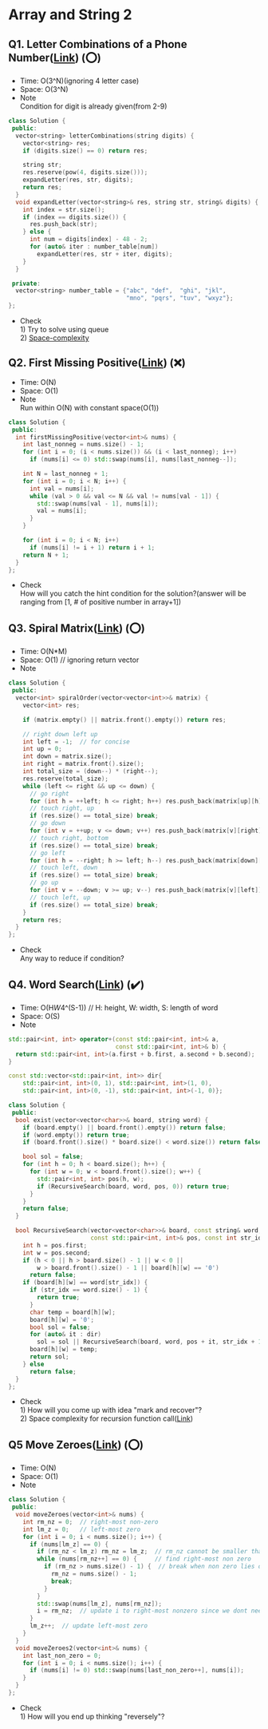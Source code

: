 # Array and String 2

## Q1. Letter Combinations of a Phone Number([Link](https://leetcode.com/problems/letter-combinations-of-a-phone-number/)) (:o:)

- Time: O(3^N)(ignoring 4 letter case)
- Space: O(3^N)
- Note <br/> Condition for digit is already given(from 2-9)
```cpp
class Solution {
 public:
  vector<string> letterCombinations(string digits) {
    vector<string> res;
    if (digits.size() == 0) return res;

    string str;
    res.reserve(pow(4, digits.size()));
    expandLetter(res, str, digits);
    return res;
  }
  void expandLetter(vector<string>& res, string str, string& digits) {
    int index = str.size();
    if (index == digits.size()) {
      res.push_back(str);
    } else {
      int num = digits[index] - 48 - 2;
      for (auto& iter : number_table[num])
        expandLetter(res, str + iter, digits);
    }
  }

 private:
  vector<string> number_table = {"abc", "def",  "ghi", "jkl",
                                 "mno", "pqrs", "tuv", "wxyz"};
};
```
- Check <br/> 1) Try to solve using queue <br/> 2) [Space-complexity](https://cs.stackexchange.com/questions/83574/does-space-complexity-analysis-usually-include-output-space)

## Q2. First Missing Positive([Link](https://leetcode.com/problems/first-missing-positive/)) (:x:)

- Time: O(N)
- Space: O(1)
- Note <br/> Run within O(N) with constant space(O(1))
```cpp
class Solution {
 public:
  int firstMissingPositive(vector<int>& nums) {
    int last_nonneg = nums.size() - 1;
    for (int i = 0; (i < nums.size()) && (i < last_nonneg); i++)
      if (nums[i] <= 0) std::swap(nums[i], nums[last_nonneg--]);

    int N = last_nonneg + 1;
    for (int i = 0; i < N; i++) {
      int val = nums[i];
      while (val > 0 && val <= N && val != nums[val - 1]) {
        std::swap(nums[val - 1], nums[i]);
        val = nums[i];
      }
    }

    for (int i = 0; i < N; i++)
      if (nums[i] != i + 1) return i + 1;
    return N + 1;
  }
};
```
- Check <br/> How will you catch the hint condition for the solution?(answer will be ranging from [1, # of positive number in array+1]) 

## Q3. Spiral Matrix([Link](https://leetcode.com/problems/spiral-matrix/)) (:o:)

- Time: O(N*M)
- Space: O(1) // ignoring return vector
- Note <br/>
```cpp
class Solution {
 public:
  vector<int> spiralOrder(vector<vector<int>>& matrix) {
    vector<int> res;

    if (matrix.empty() || matrix.front().empty()) return res;

    // right down left up
    int left = -1;  // for concise
    int up = 0;
    int down = matrix.size();
    int right = matrix.front().size();
    int total_size = (down--) * (right--);
    res.reserve(total_size);
    while (left <= right && up <= down) {
      // go right
      for (int h = ++left; h <= right; h++) res.push_back(matrix[up][h]);
      // touch right, up
      if (res.size() == total_size) break;
      // go down
      for (int v = ++up; v <= down; v++) res.push_back(matrix[v][right]);
      // touch right, bottom
      if (res.size() == total_size) break;
      // go left
      for (int h = --right; h >= left; h--) res.push_back(matrix[down][h]);
      // touch left, down
      if (res.size() == total_size) break;
      // go up
      for (int v = --down; v >= up; v--) res.push_back(matrix[v][left]);
      // touch left, up
      if (res.size() == total_size) break;
    }
    return res;
  }
};
```
- Check <br/> Any way to reduce if condition?

## Q4. Word Search([Link](https://leetcode.com/problems/word-search/)) (:heavy_check_mark:)
- Time: O(H*W*4^(S-1)) // H: height, W: width, S: length of word
- Space: O(S)
- Note <br/>
```cpp
std::pair<int, int> operator+(const std::pair<int, int>& a,
                              const std::pair<int, int>& b) {
  return std::pair<int, int>(a.first + b.first, a.second + b.second);
}

const std::vector<std::pair<int, int>> dir{
    std::pair<int, int>(0, 1), std::pair<int, int>(1, 0),
    std::pair<int, int>(0, -1), std::pair<int, int>(-1, 0)};

class Solution {
 public:
  bool exist(vector<vector<char>>& board, string word) {
    if (board.empty() || board.front().empty()) return false;
    if (word.empty()) return true;
    if (board.front().size() * board.size() < word.size()) return false;

    bool sol = false;
    for (int h = 0; h < board.size(); h++) {
      for (int w = 0; w < board.front().size(); w++) {
        std::pair<int, int> pos(h, w);
        if (RecursiveSearch(board, word, pos, 0)) return true;
      }
    }
    return false;
  }

  bool RecursiveSearch(vector<vector<char>>& board, const string& word,
                       const std::pair<int, int>& pos, const int str_idx) {
    int h = pos.first;
    int w = pos.second;
    if (h < 0 || h > board.size() - 1 || w < 0 ||
        w > board.front().size() - 1 || board[h][w] == '0')
      return false;
    if (board[h][w] == word[str_idx]) {
      if (str_idx == word.size() - 1) {
        return true;
      }
      char temp = board[h][w];
      board[h][w] = '0';
      bool sol = false;
      for (auto& it : dir)
        sol = sol || RecursiveSearch(board, word, pos + it, str_idx + 1);
      board[h][w] = temp;
      return sol;
    } else
      return false;
  }
};
```
- Check <br/> 1) How will you come up with idea "mark and recover"?
<br/> 2) Space complexity for recursion function call([Link](https://stackoverflow.com/questions/43298938/space-complexity-of-recursive-function))

## Q5 Move Zeroes([Link](https://leetcode.com/problems/move-zeroes/)) (:o:)
- Time: O(N)
- Space: O(1)
- Note <br/>
```cpp
class Solution {
 public:
  void moveZeroes(vector<int>& nums) {
    int rm_nz = 0;  // right-most non-zero
    int lm_z = 0;   // left-most zero
    for (int i = 0; i < nums.size(); i++) {
      if (nums[lm_z] == 0) {
        if (rm_nz < lm_z) rm_nz = lm_z;  // rm_nz cannot be smaller than lm_z
        while (nums[rm_nz++] == 0) {     // find right-most non zero
          if (rm_nz > nums.size() - 1) {  // break when non zero lies onto the end
            rm_nz = nums.size() - 1;
            break;
          }
        }
        std::swap(nums[lm_z], nums[rm_nz]);
        i = rm_nz;  // update i to right-most nonzero since we dont need to care index that has 0
      }
      lm_z++;  // update left-most zero
    }
  }
  void moveZeroes2(vector<int>& nums) {
    int last_non_zero = 0;
    for (int i = 0; i < nums.size(); i++) {
      if (nums[i] != 0) std::swap(nums[last_non_zero++], nums[i]);
    }
  }
};
```
- Check <br/> 1) How will you end up thinking "reversely"?
